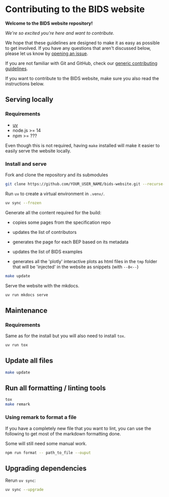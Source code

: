# Contributing to the BIDS website

**Welcome to the BIDS website repository!**

_We're so excited you're here and want to contribute._

We hope that these guidelines are designed to make it as easy as possible to get involved.
If you have any questions that aren't discussed below, please let us know
by [opening an issue](https://github.com/bids-standard/bids-website/issues/new).

If you are not familiar with Git and GitHub,
check our [generic contributing guidelines](https://bids.neuroimaging.io/collaboration/bids_github/CONTRIBUTING.html).

If you want to contribute to the BIDS website,
make sure you also read the instructions below.

## Serving locally

### Requirements

- [uv](https://docs.astral.sh/uv/)
- node.js >= 14
- npm >= ???

<!-- TODO find minimal version of node and npm
For some quality checks and rare operations, you will need node.js and npm. -->

Even though this is not required,
having `make` installed will make it easier to easily serve the website locally.

### Install and serve

Fork and clone the repository and its submodules

```bash
git clone https://github.com/YOUR_USER_NAME/bids-website.git --recurse-submodules
```

Run `uv` to create a virtual environment in `.venv/`.

```bash
uv sync --frozen
```

Generate all the content required for the build:

-   copies some pages from the specification repo

-   updates the list of contributors

-   generates the page for each BEP based on its metadata

-   updates the list of BIDS examples

-   generates all the 'plotly' interactive plots as html files in the `tmp` folder
    that will be 'injected' in the website as snippets (with `--8<--`)

```bash
make update
```

Serve the website with the mkdocs.

```bash
uv run mkdocs serve
```

## Maintenance

### Requirements

Same as for the install but you will also need to install `tox`.

```bash
uv run tox
```

## Update all files

```bash
make update
```

## Run all formatting / linting tools

```bash
tox
make remark
```

### Using remark to format a file

If you have a completely new file that you want to lint,
you can use the following to get most of the markdown formatting done.

Some will still need some manual work.

```bash
npm run format -- path_to_file --ouput
```

## Upgrading dependencies

Rerun `uv sync`:

```bash
uv sync --upgrade
```
